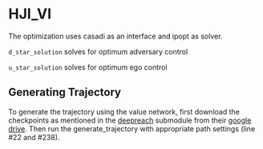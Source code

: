 # HJI_VI


The optimization uses casadi as an interface and ipopt as solver. 


`d_star_solution` solves for optimum adversary control

`u_star_solution` solves for optimum ego control 


## Generating Trajectory

To generate the trajectory using the value network, first download the checkpoints as mentioned in the [deepreach](https://github.com/smlbansal/deepreach/tree/b0666c1113c5bf235284ba9634781da92d2f3fab) submodule from their [google drive](https://drive.google.com/file/d/18VkOTctkzuYuyK2GRwQ4wmN92WhdXtvS/view?usp=sharing). Then run the generate_trajectory with appropriate path settings (line #22 and #238). 
